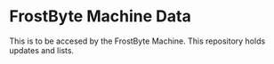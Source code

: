 # FrostByte Machine Data
This is to be accesed by the FrostByte Machine.
This repository holds updates and lists.
